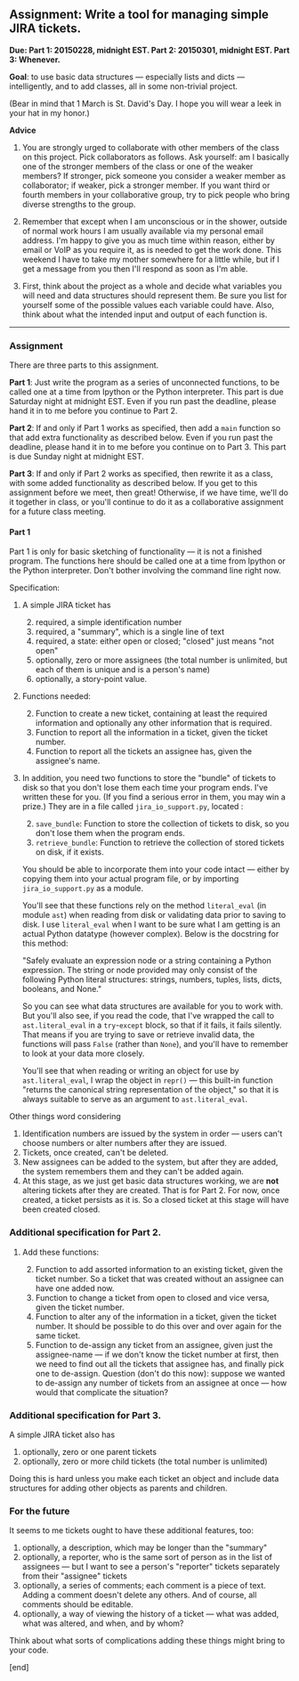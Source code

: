 ## Assignment: Write a tool for managing simple JIRA tickets. 

**Due: Part 1: 20150228, midnight EST. Part 2: 20150301, midnight EST. Part 3: Whenever.**

**Goal**: to use basic data structures — especially lists and dicts — intelligently, and to add classes, all in some non-trivial project.

(Bear in mind that 1 March is St. David's Day. I hope you will wear a leek in your hat in my honor.)

**Advice**

 1. You are strongly urged to collaborate with other members of the class on this project. Pick collaborators as follows. Ask yourself: am I basically one of the stronger members of the class or one of the weaker members? If stronger, pick someone you consider a weaker member as collaborator; if weaker, pick a stronger member. If you want third or fourth members in your collaborative group, try to pick people who bring diverse strengths to the group.

 1. Remember that except when I am unconscious or in the shower, outside of normal work hours I am usually available via my personal email address. I'm happy to give you as much time within reason, either by email or VoIP as you require it, as is needed to get the work done. This weekend I have to take my mother somewhere for a little while, but if I get a message from you then I'll respond as soon as I'm able.

 1. First, think about the project as a whole and decide what variables you will need and data structures should represent them. Be sure you list for yourself some of the possible values each variable could have. Also, think about what the intended input and output of each function is.

---

### Assignment

There are three parts to this assignment.

**Part 1**: Just write the program as a series of unconnected functions, to be called one at a time from Ipython or the Python interpreter. This part is due Saturday night at midnight EST. Even if you run past the deadline, please hand it in to me before you continue to Part 2.

**Part 2**: If and only if Part 1 works as specified, then add a `main` function so that add extra functionality as described below. Even if you run past the deadline, please hand it in to me before you continue on to Part 3. This part is due Sunday night at midnight EST.

**Part 3**: If and only if Part 2 works as specified, then rewrite it as a class, with some added functionality as described below. If you get to this assignment before we meet, then great! Otherwise, if we have time, we'll do it together in class, or you'll continue to do it as a collaborative assignment for a future class meeting.

#### Part 1

Part 1 is only for basic sketching of functionality — it is not a finished program. The functions here should be called one at a time from Ipython or the Python interpreter. Don't bother involving the command line right now.

Specification:

 1. A simple JIRA ticket has 

    2. required, a simple identification number
    2. required, a "summary", which is a single line of text
    2. required, a state: either open or closed; "closed" just means "not open"
    2. optionally, zero or more assignees (the total number is unlimited, but each of them is unique and is a person's name)
    2. optionally, a story-point value.

 1. Functions needed:
 
    2. Function to create a new ticket, containing at least the required information and optionally any other information that is required.
    2. Function to report all the information in a ticket, given the ticket number.
    2. Function to report all the tickets an assignee has, given the assignee's name.

 1. In addition, you need two functions to store the "bundle" of tickets to disk so that you don't lose them each time your program ends. I've written these for you. (If you find a serious error in them, you may win a prize.) They are in a file called `jira_io_support.py`, located : 

    2. `save_bundle`: Function to store the collection of tickets to disk, so you don't lose them when the program ends.
    2. `retrieve_bundle`: Function to retrieve the collection of stored tickets on disk, if it exists.

    You should be able to incorporate them into your code intact — either by copying them into your actual program file, or by importing `jira_io_support.py` as a module.
    
    You'll see that these functions rely on the method `literal_eval` (in module `ast`) when reading from disk or validating data prior to saving to disk. I use `literal_eval` when I want to be sure what I am getting is an actual Python datatype (however complex). Below is the docstring for this method:
    
    "Safely evaluate an expression node or a string containing a Python
expression. The string or node provided may only consist of the following
Python literal structures: strings, numbers, tuples, lists, dicts, booleans,
and None."

    So you can see what data structures are available for you to work with. But you'll also see, if you read the code, that I've wrapped the call to `ast.literal_eval` in a `try`-`except` block, so that if it fails, it fails silently. That means if you are trying to save or retrieve invalid data, the functions will pass `False` (rather than `None`), and you'll have to remember to look at your data more closely.
    
    You'll see that when reading or writing an object for use by `ast.literal_eval`, I wrap the object in `repr()` — this built-in function "returns the canonical string representation of the object," so that it is always suitable to serve as an argument to `ast.literal_eval`.

Other things word considering

 1. Identification numbers are issued by the system in order — users can't choose numbers or alter numbers after they are issued.
 1. Tickets, once created, can't be deleted.
 1. New assignees can be added to the system, but after they are added, the system remembers them and they can't be added again.
 1. At this stage, as we just get basic data structures working, we are **not** altering tickets after they are created. That is for Part 2. For now, once created, a ticket persists as it is. So a closed ticket at this stage will have been created closed.

### Additional specification for Part 2. 

 1. Add these functions:

    2. Function to add assorted information to an existing ticket, given the ticket number. So a ticket that was created without an assignee can have one added now.
    2. Function to change a ticket from open to closed and vice versa, given the ticket number.
    2. Function to alter any of the information in a ticket, given the ticket number. It should be possible to do this over and over again for the same ticket.
    2. Function to de-assign any ticket from an assignee, given just the assignee-name — if we don't know the ticket number at first, then we need to find out all the tickets that assignee has, and finally pick one to de-assign. Question (don't do this now): suppose we wanted to de-assign any number of tickets from an assignee at once — how would that complicate the situation?

### Additional specification for Part 3. 

A simple JIRA ticket also has

 1. optionally, zero or one parent tickets
 1. optionally, zero or more child tickets (the total number is unlimited)

Doing this is hard unless you make each ticket an object and include data structures for adding other objects as parents and children.

### For the future

It seems to me tickets ought to have these additional features, too:

 1. optionally, a description, which may be longer than the "summary"
 1. optionally, a reporter, who is the same sort of person as in the list of assignees — but I want to see a person's "reporter" tickets separately from their "assignee" tickets
 1. optionally, a series of comments; each comment is a piece of text. Adding a comment doesn't delete any others. And of course, all comments should be editable.
 1. optionally, a way of viewing the history of a ticket — what was added, what was altered, and when, and by whom?

Think about what sorts of complications adding these things might bring to your code.

[end]
